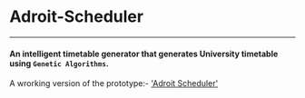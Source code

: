 # Adroit-Scheduler
----------------------------------------------------------------------------------------------------------------------------
#### An intelligent timetable generator that generates University timetable using `Genetic Algorithms`.

  A wrorking version of the prototype:- ['Adroit Scheduler'](http://abhik.pythonanywhere.com/)
  
